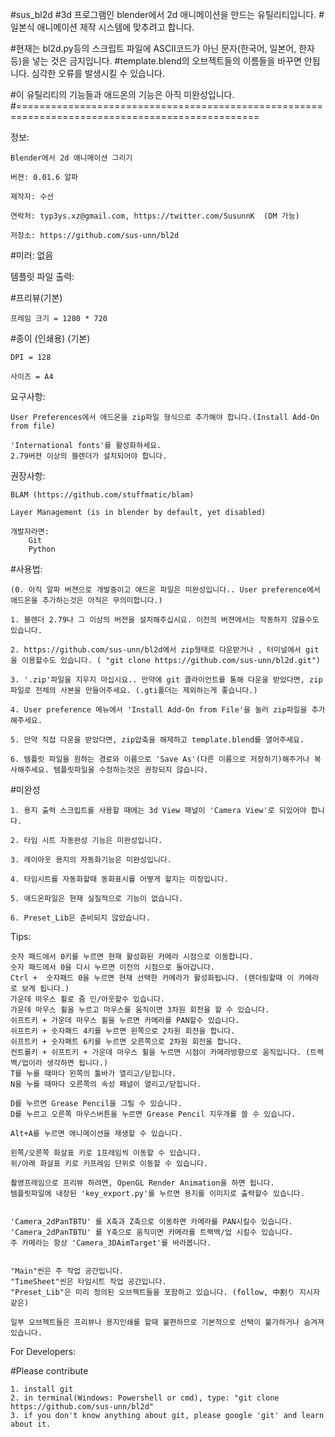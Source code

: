 #sus_bl2d
#3d 프로그램인 blender에서 2d 애니메이션을 만드는 유틸리티입니다.
#일본식 애니메이션 제작 시스템에 맞추려고 합니다.

#현재는 bl2d.py등의 스크립트 파일에 ASCII코드가 아닌 문자(한국어, 일본어, 한자 등)을 넣는 것은 금지입니다.
#template.blend의 오브젝트들의 이름들을 바꾸면 안됩니다. 심각한 오류를 발생시킬 수 있습니다.

#이 유틸리티의 기능들과 애드온의 기능은 아직 미완성입니다.
#================================================================================================

정보:
	
	Blender에서 2d 애니메이션 그리기
	
	버젼: 0.01.6 알파
	
	제작자: 수선
	
	연락처: typ3ys.xz@gmail.com, https://twitter.com/SusunnK  (DM 가능)
	
	저장소: https://github.com/sus-unn/bl2d
	
	
#미러: 없음

	
	
템플릿 파일 출력:

#프리뷰(기본)

	프레임 크기 = 1280 * 720
	
#종이 (인쇄용) (기본)

	DPI = 128
	
	사이즈 = A4
	

요구사항:

    User Preferences에서 애드온을 zip파일 형식으로 추가해야 합니다.(Install Add-On from file)
    
    'International fonts'를 활성화하세요.
	2.79버젼 이상의 블렌더가 설치되어야 합니다.
    
권장사항: 

    BLAM (https://github.com/stuffmatic/blam)
    
    Layer Management (is in blender by default, yet disabled)
	
	개발자라면:
		Git
		Python

	
#사용법:

	(0. 아직 알파 버젼으로 개발중이고 애드온 파일은 미완성입니다.. User preference에서 애드온을 추가하는것은 아직은 무의미합니다.)
	
	1. 블렌더 2.79나 그 이상의 버젼을 설치해주십시요. 이전의 버젼에서는 작동하지 않을수도 있습니다.
	
	2. https://github.com/sus-unn/bl2d에서 zip형태로 다운받거나 , 터미널에서 git을 이용할수도 있습니다. ( "git clone https://github.com/sus-unn/bl2d.git")
	
	3. '.zip'파일을 지우지 마십시요.. 만약에 git 클라이언트를 통해 다운을 받았다면, zip파일로 전체의 사본을 만들어주세요. (.gti폴더는 제외하는게 좋습니다.)
	
	4. User preference 메뉴에서 'Install Add-On from File'을 눌러 zip파일을 추가해주세요.
	
	5. 만약 직접 다운을 받았다면, zip압축을 해제하고 template.blend를 열어주세요.
	
	6. 템플릿 파일을 원하는 경로와 이름으로 'Save As'(다른 이름으로 저장하기)해주거나 복사해주세요. 템플릿파일을 수정하는것은 권장되지 않습니다.
	
	
#미완성
	
	1. 용지 출력 스크립트를 사용할 때에는 3d View 패널이 'Camera View'로 되있어야 합니다.
	
	2. 타임 시트 자동완성 기능은 미완성입니다.
	
	3. 레이아웃 용지의 자동화기능은 미완성입니다.
	
	4. 타임시트를 자동화할때 동화표시를 어떻게 할지는 미정입니다. 
	
	5. 애드온파일은 현재 실질적으로 기능이 없습니다.
	
	6. Preset_Lib은 준비되지 않았습니다.
	
	



Tips:

	숫자 패드에서 0키를 누르면 현재 활성화된 카메라 시점으로 이동합니다.
	숫자 패드에서 0을 다시 누르면 이전의 시점으로 돌아갑니다.
	Ctrl +  숫자패드 0을 누르면 현재 선택한 카메라가 활성화됩니다. (렌더링할때 이 카메라로 보게 됩니다.)
	가운데 마우스 휠로 줌 인/아웃할수 있습니다.
	가운데 마우스 휠을 누르고 마우스를 움직이면 3차원 회전을 할 수 있습니다.
	쉬프트키 + 가운데 마우스 휠을 누르면 카메라를 PAN할수 있습니다.
	쉬프트키 + 숫자패드 4키를 누르면 왼쪽으로 2차원 회전을 합니다.
	쉬프트키 + 숫자패트 6키를 누르면 오른쪽으로 2차원 회전을 합니다.
	컨트롤키 + 쉬프트키 + 가운데 마우스 휠을 누르면 시점이 카메라방향으로 움직입니다. (트랙백/업이라 생각하면 됩니다.)
	T를 누를 때마다 왼쪽의 툴바가 열리고/닫힙니다.
	N을 누를 때마다 오른쪽의 속성 패널이 열리고/닫힙니다.
	
	D를 누르면 Grease Pencil을 그릴 수 있습니다.
	D를 누르고 오른쪽 마우스버튼을 누르면 Grease Pencil 지우개를 쓸 수 있습니다.
	
	Alt+A를 누르면 애니메이션을 재생할 수 있습니다.
	
	왼쪽/오른쪽 화살표 키로 1프레임씩 이동할 수 있습니다.
	위/아래 화살표 키로 키프레임 단위로 이동할 수 있습니다.
	
	촬영프레임으로 프리뷰 하려면, OpenGL Render Animation을 하면 됩니다.
	템플릿파일에 내장된 'key_export.py'를 누르면 용지를 이미지로 출력할수 있습니다.
	
	
	'Camera_2dPanTBTU' 를 X축과 Z축으로 이동하면 카메라를 PAN시킬수 있습니다.
	'Camera_2dPanTBTU' 를 Y축으로 움직이면 카메라를 트랙백/업 시킬수 있습니다.
	주 카메라는 항상 'Camera_3DAimTarget'를 바라봅니다.
	
	
	"Main"씬은 주 작업 공간입니다.
	"TimeSheet"씬은 타임시트 작업 공간입니다.
	"Preset_Lib"은 미리 정의된 오브젝트들을 포함하고 있습니다. (follow, 中割り 지시자 같은)
	
	일부 오브젝트들은 프리뷰나 용지인쇄를 할때 불편하므로 기본적으로 선택이 불가하거나 숨겨져 있습니다.
	
For Developers:

#Please contribute

	1. install git
	2. in terminal(Windows: Powershell or cmd), type: "git clone https://github.com/sus-unn/bl2d"
	3. if you don't know anything about git, please google 'git' and learn about it.
